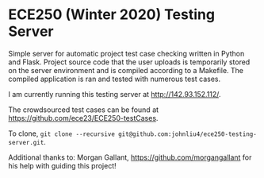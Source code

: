# ECE250 (Winter 2020) Testing Server

Simple server for automatic project test case checking written in Python and Flask. Project source code that the user uploads is temporarily stored on the server environment and is compiled according to a Makefile. The compiled application is ran and tested with numerous test cases.

I am currently running this testing server at http://142.93.152.112/.

The crowdsourced test cases can be found at https://github.com/ece23/ECE250-testCases.

To clone, `git clone --recursive git@github.com:johnliu4/ece250-testing-server.git`.

Additional thanks to:
Morgan Gallant, https://github.com/morgangallant
for his help with guiding this project!
